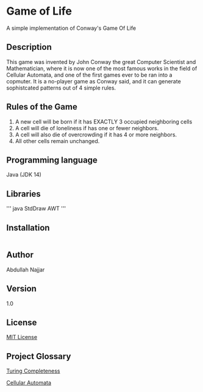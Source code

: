 # Game of Life
A simple implementation of Conway's Game Of Life

## Description
This game was invented by John Conway the great Computer Scientist and Mathematician, where it is now one of the most famous works in the field of Cellular Automata, and one of the first games ever to be ran into a copmuter. It is a no-player game as Conway said, and it can generate sophistcated patterns out of 4 simple rules.


## Rules of the Game
1.	A new cell will be born if it has EXACTLY 3 occupied neighboring cells
2.	A cell will die of loneliness if has one or fewer neighbors.
3.	A cell will also die of overcrowding if it has 4 or more neighbors.
4.	All other cells remain unchanged.

## Programming language
Java (JDK 14)

## Libraries

''' java
StdDraw
AWT
''' 

## Installation

```Java

```

## Author
Abdullah Najjar

## Version
1.0

## License
[MIT License](https://choosealicense.com/licenses/mit/)

## Project Glossary
[Turing Completeness](https://stackoverflow.com/questions/7284/what-is-turing-complete)

[Cellular Automata](https://plato.stanford.edu/entries/cellular-automata/)



